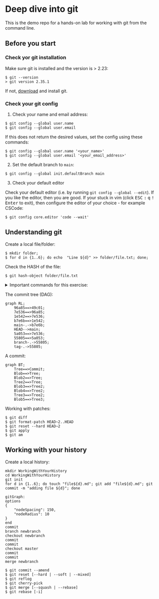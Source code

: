 # Deep dive into git

This is the demo repo for a hands-on lab for working with git from the command line.

## Before you start

### Check yor git installation

Make sure git is installed and the version is > 2.23:

```console
$ git --version
> git version 2.35.1
```

If not, [download](https://git-scm.com/downloads) and install git.

### Check your git config

1. Check your name and email address:

```console
$ git config --global user.name
$ git config --global user.email
```

If this does not return the desired values, set the config using these commands:

```console
$ git config --global user.name '<your_name>'
$ git config --global user.email '<your_email_address>'
```

2. Set the default branch to `main`:

```console
$ git config --global init.defaultBranch main
```

3. Check your default editor

Check your default editor (i.e. by running `git config --global --edit`). If you like the editor, then you are good. If your stuck in vim (click <kbd>ESC</kbd> <kbd>:</kbd> <kbd>q</kbd> <kbd>!</kbd> <kbd>Enter</kbd> to exit), then configure the editor of your choice - for example CSCode:

```console
$ git config core.editor 'code --wait'
```

## Understanding git

Create a local file/folder:

```console
$ mkdir folder;
$ for d in {1..6}; do echo  "Line ${d}" >> folder/file.txt; done;
```
Check the HASH of the file:

```
$ git hash-object folder/file.txt
```

<details>
  <summary>Important commands for this exercise:</summary>

```
$ git init
$ git add
$ git commit
$ git ls-tree
$ git cat-file [-p | -t]
$ cat
```
</details>
  
The commit tree (DAG):
  
```mermaid
graph RL;
    96a85==>49c01;
    7e536==>96a85;
    1e542==>7e536;
    b7e6b==>1e542;
    main-.->b7e6b;
    HEAD-->main;
    5a053==>7e536;
    55805==>5a053;
    branch-.->55805;
    tag-.->55805;
```

A commit:

```mermaid
graph BT;
    Tree==>Commit;
    Blob==>Tree;
    Blob2==>Tree;
    Tree2==>Tree;
    Blob3==>Tree2;
    Blob4==>Tree2;
    Tree3==>Tree2;
    Blob5==>Tree3;
```

Working with patches:

```console
$ git diff
$ git format-patch HEAD~2..HEAD
$ git reset --hard HEAD~2
$ git apply
$ git am
```

## Working with your history

Create a local history:

```console
mkdir WorkingWithYourHistory
cd WorkingWithYourHistory
git init
for d in {1..6}; do touch "file${d}.md"; git add "file${d}.md"; git commit -m "adding file ${d}"; done
```

```mermaid
gitGraph:
options
{
    "nodeSpacing": 150,
    "nodeRadius": 10
}
end
commit
branch newbranch
checkout newbranch
commit
commit
checkout master
commit
commit
merge newbranch
```

```console
$ git commit --amend
$ git reset [--hard | --soft | --mixed]
$ git reflog
$ git cherry-pick
$ git merge [--squash | --rebase]
$ git rebase [-i]
```
